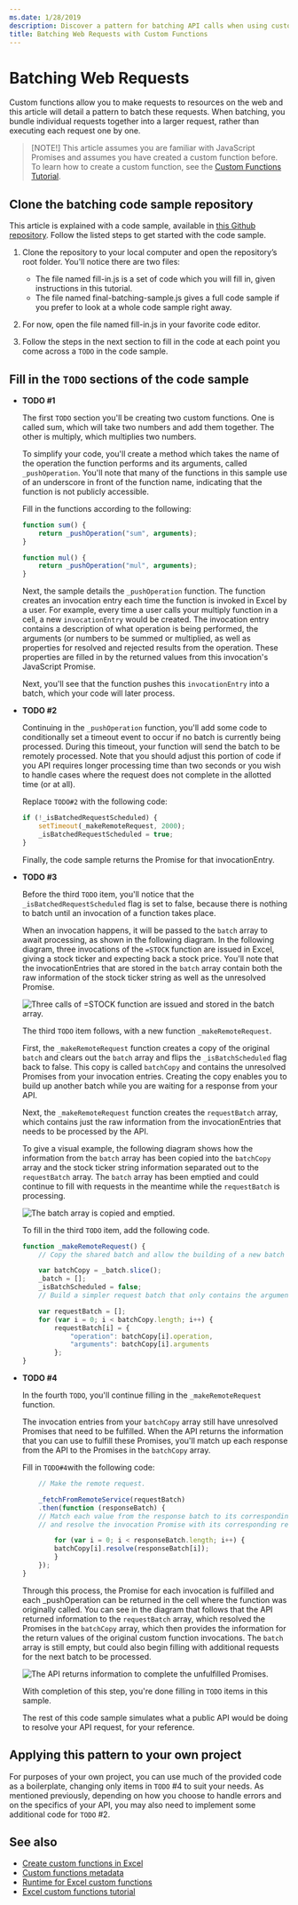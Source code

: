 ```yaml
---
ms.date: 1/28/2019
description: Discover a pattern for batching API calls when using custom functions in Excel.
title: Batching Web Requests with Custom Functions
---
```


# Batching Web Requests

Custom functions allow you to make requests to resources on the web and this article will detail a pattern to batch these requests. When batching, you bundle individual requests together into a larger request, rather than executing each request one by one.

>[NOTE!]
> This article assumes you are familiar with JavaScript Promises and assumes you have created a custom function before. To learn how to create a custom function, see the [Custom Functions Tutorial](../tutorials/).

## Clone the batching code sample repository

This article is explained with a code sample, available in [this Github repository](https://github.com/OfficeDev/PnP-OfficeAddins/tree/master/Excel-custom-functions). Follow the listed steps to get started with the code sample.

1. Clone the repository to your local computer and open the repository’s root folder. You'll notice there are two files:

    * The file named fill-in.js is a set of code which you will fill in, given instructions in this tutorial.
    * The file named final-batching-sample.js gives a full code sample if you prefer to look at a whole code sample right away.

2. For now, open the file named fill-in.js in your favorite code editor.

3. Follow the steps in the next section to fill in the code at each point you come across a `TODO` in the code sample.

## Fill in the `TODO` sections of the code sample

* **TODO #1**

    The first `TODO` section you'll be creating two custom functions. One is called sum, which will take two numbers and add them together. The other is multiply, which multiplies two numbers.

    To simplify your code, you'll create a method which takes the name of the operation the function performs and its arguments, called `_pushOperation`. You'll note that many of the functions in this sample use of an underscore in front of the function name, indicating that the function is not publicly accessible.

    Fill in the functions according to the following:

    ```js
    function sum() {
        return _pushOperation("sum", arguments);
    }

    function mul() {
        return _pushOperation("mul", arguments);
    }
    ```

    Next, the sample details the `_pushOperation` function. The function creates an invocation entry each time the function is invoked in Excel by a user. For example, every time a user calls your multiply function in a cell, a new `invocationEntry` would be created. The invocation entry contains a description of what operation is being performed, the arguments (or numbers to be summed or multiplied, as well as properties for resolved and rejected results from the operation. These properties are filled in by the returned values from this invocation's JavaScript Promise.

    Next, you'll see that the function pushes this `invocationEntry` into a batch, which your code will later process.

* **TODO #2**

    Continuing in the `_pushOperation` function, you'll add some code to conditionally set a timeout event to occur if no batch is currently being processed. During this timeout, your function will send the batch to be remotely processed. Note that you should adjust this portion of code if you API requires longer processing time than two seconds or you wish to handle cases where the request does not complete in the allotted time (or at all).  

    Replace `TODO#2` with the following code:

    ```js
    if (!_isBatchedRequestScheduled) {
        setTimeout(_makeRemoteRequest, 2000);
        _isBatchedRequestScheduled = true;
    }
    ```

    Finally, the code sample returns the Promise for that invocationEntry.

* **TODO #3**

    Before the third `TODO` item, you'll notice that the `_isBatchedRequestScheduled` flag is set to false, because there is nothing to batch until an invocation of a function takes place.

    When an invocation happens, it will be passed to the `batch` array to await processing, as shown in the following diagram. In the following diagram, three invocations of the `=STOCK` function are issued in Excel, giving a stock ticker and expecting back a stock price. You'll note that the invocationEntries that are stored in the `batch` array contain both the raw information of the stock ticker string as well as the unresolved Promise.

    ![Three calls of =STOCK function are issued and stored in the batch array.](../images/Batch1.svg "Batching diagram")

    The third `TODO` item follows, with a new function `_makeRemoteRequest`.

    First, the `_makeRemoteRequest` function creates a copy of the original `batch` and clears out the `batch` array and flips the `_isBatchScheduled` flag back to false. This copy is called `batchCopy` and contains the unresolved Promises from your invocation entries. Creating the copy enables you to build up another batch while you are waiting for a response from your API.

    Next, the `_makeRemoteRequest` function creates the `requestBatch` array, which contains just the raw information from the invocationEntries that needs to be processed by the API.

    To give a visual example, the following diagram shows how the information from the `batch` array has been copied into the `batchCopy` array and the stock ticker string information separated out to the `requestBatch` array. The `batch` array has been emptied and could continue to fill with requests in the meantime while the `requestBatch` is processing.

    ![The batch array is copied and emptied.](../images/Batch2.svg "Batching diagram")

    To fill in the third `TODO` item, add the following code.

    ```js
    function _makeRemoteRequest() {
        // Copy the shared batch and allow the building of a new batch while you are waiting for a response.

        var batchCopy = _batch.slice();
        _batch = [];
        _isBatchScheduled = false;
        // Build a simpler request batch that only contains the arguments for each invocation.

        var requestBatch = [];
        for (var i = 0; i < batchCopy.length; i++) {
            requestBatch[i] = {
                "operation": batchCopy[i].operation,
                "arguments": batchCopy[i].arguments
            };
    }
    ```

* **TODO #4**

    In the fourth `TODO`, you'll continue filling in the `_makeRemoteRequest` function.

    The invocation entries from your `batchCopy` array still have unresolved Promises that need to be fulfilled. When the API returns the information that you can use to fulfill these Promises, you'll match up each response from the API to the Promises in the `batchCopy` array.

    Fill in `TODO#4`with the following code:

    ```js
        // Make the remote request.

        _fetchFromRemoteService(requestBatch)
        .then(function (responseBatch) {
        // Match each value from the response batch to its corresponding invocation entry from the request batch,
        // and resolve the invocation Promise with its corresponding response value.

            for (var i = 0; i < responseBatch.length; i++) {
            batchCopy[i].resolve(responseBatch[i]);
            }
        });
    }
    ```

    Through this process, the Promise for each invocation is fulfilled and each _pushOperation can be returned in the cell where the function was originally called. You can see in the diagram that follows that the API returned information to the `requestBatch` array, which resolved the Promises in the `batchCopy` array, which then provides the information for the return values of the original custom function invocations. The `batch` array is still empty, but could also begin filling with additional requests for the next batch to be processed.

    ![The API returns information to complete the unfulfilled Promises.](../images/Batch4.svg "Batching diagram")

    With completion of this step, you're done filling in `TODO` items in this sample.

    The rest of this code sample simulates what a public API would be doing to resolve your API request, for your reference.

## Applying this pattern to your own project

For purposes of your own project, you can use much of the provided code as a boilerplate, changing only items in `TODO` #4 to suit your needs. As mentioned previously, depending on how you choose to handle errors and on the specifics of your API, you may also need to implement some additional code for `TODO` #2.

## See also

* [Create custom functions in Excel](custom-functions-overview.md)
* [Custom functions metadata](custom-functions-json.md)
* [Runtime for Excel custom functions](custom-functions-runtime.md)
* [Excel custom functions tutorial](excel-tutorial-custom-functions.md)
